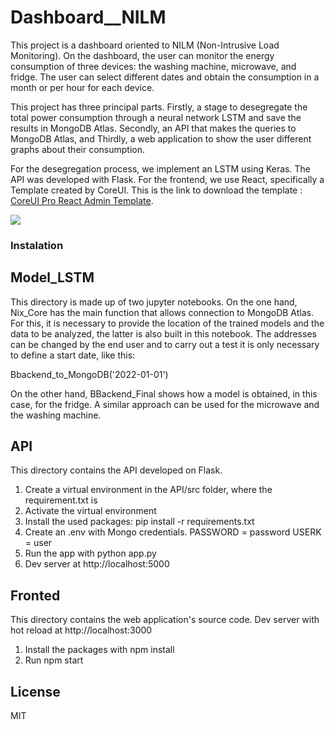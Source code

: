 # Dashboard__NILM

This project is a dashboard oriented to NILM (Non-Intrusive Load Monitoring). On the dashboard, the user can monitor the energy consumption of three devices: the washing machine, microwave, and fridge. The user can select different dates and obtain the consumption in a month or per hour for each device.

This project has three principal parts. Firstly, a stage to desegregate the total power consumption through a neural network LSTM and save the results in MongoDB Atlas. Secondly, an API that makes the queries to MongoDB Atlas, and Thirdly, a web application to show the user different graphs about their consumption. 

For the desegregation process, we implement an LSTM using Keras. The API was developed with Flask. For the frontend, we use React, specifically a Template created by CoreUI. This is the link to download the template : [CoreUI Pro React Admin Template](https://coreui.io/pro/react). 

![](static/img/example.png)


### Instalation 
## Model_LSTM

This directory is made up of two jupyter notebooks. On the one hand, Nix_Core has the main function that allows connection to MongoDB Atlas. For this, it is necessary to provide the location of the trained models and the data to be analyzed, the latter is also built in this notebook. The addresses can be changed by the end user and to carry out a test it is only necessary to define a start date, like this:

Bbackend_to_MongoDB('2022-01-01')

On the other hand, BBackend_Final shows how a model is obtained, in this case, for the fridge. A similar approach can be used for the microwave and the washing machine.

## API 
This directory contains the API developed on Flask. 

1. Create a virtual environment in the API/src folder, where the requirement.txt is
2. Activate the virtual environment
3. Install the used packages: pip install -r requirements.txt
4. Create an .env with Mongo credentials.
     PASSWORD = password
     USERK = user
5. Run the app with python app.py
6. Dev server at http://localhost:5000 



## Fronted
This directory contains the web application's source code. Dev server with hot reload at http://localhost:3000

1. Install the packages with npm install
2. Run npm start



## License

MIT
